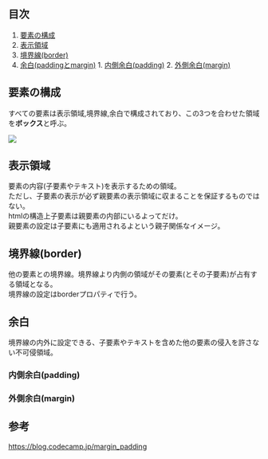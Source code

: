 
## 目次
1. [要素の構成](#要素の構成)
  1. [表示領域](#表示領域)
  2. [境界線(border)](#境界線border)
  3. [余白(paddingとmargin)](#余白paddingとmargin)
    1. [内側余白(padding)](#内側余白padding)
    2. [外側余白(margin)](#外側余白margin)

## 要素の構成
すべての要素は表示領域,境界線,余白で構成されており、この3つを合わせた領域を**ボックス**と呼ぶ。

![](https://s3-ap-northeast-1.amazonaws.com/mash-jp/staging/uploads/3401/e81de1a5939d1f8df32f06d1e5357fff601096b4.3457.original.png?1488165207)

## 表示領域
要素の内容(子要素やテキスト)を表示するための領域。  
ただし、子要素の表示が必ず親要素の表示領域に収まることを保証するものではない。  
htmlの構造上子要素は親要素の内部にいるよってだけ。  
親要素の設定は子要素にも適用されるよという親子関係なイメージ。  

## 境界線(border)
他の要素との境界線。境界線より内側の領域がその要素(とその子要素)が占有する領域となる。  
境界線の設定はborderプロパティで行う。

## 余白
境界線の内外に設定できる、子要素やテキストを含めた他の要素の侵入を許さない不可侵領域。

### 内側余白(padding)

### 外側余白(margin)

## 参考
https://blog.codecamp.jp/margin_padding
